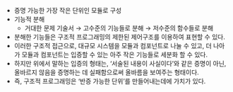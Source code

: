- 증명 가능한 가장 작은 단위인 모듈로 구성
- 기능적 분해
  - 거대한 문제 기술서 → 고수준의 기능들로 분해 → 저수준의 함수들로 분해
- 분해한 기능들은 구조적 프로그래밍의 제한된 제어구조를 이용하여 표현할 수 있다.
- 이러한 구조적 접근으로, 대규모 시스템을 모듈과 컴포넌트로 나눌 수 있고, 더 나아가 모듈과 컴포넌트는 입증할 수 있는 아주 작은 기능들로 세분화 할 수 있다.
- 하지만 위에서 말하는 입증의 형태는, ‘서술된 내용이 사실이다’와 같은 증명이 아닌, 올바르지 않음을 증명하는 데 실패함으로써 올바름을 보여주는 형태이다.
- 즉, 구조적 프로그래밍은 ‘반증 가능한 단위’를 만들어내는데에 가치가 있다.
